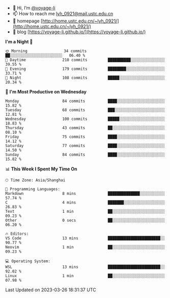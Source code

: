 - 👋 Hi, I’m [@voyage-li](https://github.com/voyage-li/)
- 📫 How to reach me [lyh_0921@mail.ustc.edu.cn](mailto:lyh_0921@mail.ustc.edu.cn)
- 👯 homepage [http://home.ustc.edu.cn/~lyh_0921/](http://home.ustc.edu.cn/~lyh_0921/)
- 🥤 blog [https://voyage-li.github.io/](https://voyage-li.github.io/)

<!--START_SECTION:waka-->
**I'm a Night 🦉** 

```text
🌞 Morning                34 commits          ██░░░░░░░░░░░░░░░░░░░░░░░   06.40 % 
🌆 Daytime                210 commits         ██████████░░░░░░░░░░░░░░░   39.55 % 
🌃 Evening                179 commits         ████████░░░░░░░░░░░░░░░░░   33.71 % 
🌙 Night                  108 commits         █████░░░░░░░░░░░░░░░░░░░░   20.34 % 
```
📅 **I'm Most Productive on Wednesday** 

```text
Monday                   84 commits          ████░░░░░░░░░░░░░░░░░░░░░   15.82 % 
Tuesday                  68 commits          ███░░░░░░░░░░░░░░░░░░░░░░   12.81 % 
Wednesday                100 commits         █████░░░░░░░░░░░░░░░░░░░░   18.83 % 
Thursday                 43 commits          ██░░░░░░░░░░░░░░░░░░░░░░░   08.10 % 
Friday                   75 commits          ████░░░░░░░░░░░░░░░░░░░░░   14.12 % 
Saturday                 77 commits          ████░░░░░░░░░░░░░░░░░░░░░   14.50 % 
Sunday                   84 commits          ████░░░░░░░░░░░░░░░░░░░░░   15.82 % 
```


📊 **This Week I Spent My Time On** 

```text
🕑︎ Time Zone: Asia/Shanghai

💬 Programming Languages: 
Markdown                 8 mins              ██████████████░░░░░░░░░░░   57.74 % 
C                        4 mins              ███████░░░░░░░░░░░░░░░░░░   26.83 % 
Text                     1 min               ██░░░░░░░░░░░░░░░░░░░░░░░   09.23 % 
Other                    0 secs              ██░░░░░░░░░░░░░░░░░░░░░░░   06.20 % 

🔥 Editors: 
VS Code                  13 mins             ███████████████████████░░   90.77 % 
Neovim                   1 min               ██░░░░░░░░░░░░░░░░░░░░░░░   09.23 % 

💻 Operating System: 
WSL                      13 mins             ███████████████████████░░   92.02 % 
Linux                    1 min               ██░░░░░░░░░░░░░░░░░░░░░░░   07.98 % 
```


 Last Updated on 2023-03-26 18:31:37 UTC
<!--END_SECTION:waka-->